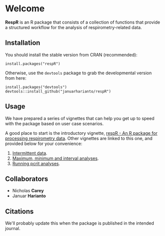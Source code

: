 # Welcome

**RespR** is an R package that consists of a collection of functions that provide a structured workflow for the analysis of respirometry-related data.


## Installation
You should install the stable version from CRAN (recommended):

    install.packages("respR")

Otherwise, use the `devtools` package to grab the developmental version from here:

    install.packages("devtools")
    devtools::install_github("januarharianto/respR")


## Usage
We have prepared a series of vignettes that can help you get up to speed with the package based on user case scenarios.

A good place to start is the introductory vignette, [respR - An R package for processing respirometry data](https://januarharianto.github.io/respR/). Other vignettes are linked to this one, and provided below for your convenience:

1. [Intermittent data](https://januarharianto.github.io/respR/intermittent.html).
2. [Maximum, minimum and interval analyses](https://github.com/januarharianto/respr).
3. [Running pcrit analyses](https://github.com/januarharianto/respr).


## Collaborators

- Nicholas **Carey**
- Januar **Harianto**

## Citations
We'll probably update this when the package is published in the intended journal.
